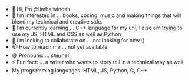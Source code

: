 - 👋 Hi, I’m @limbaiwindah
- 👀 I’m interested in ... books, coding, music and making things that will blend my technical and creative side.
- 🌱 I’m currently learning ... C++ language for my uni, I also am trying to use my JS, HTML and CSS as well as Python
- 💞️ I’m looking to collaborate on ... not looking for now :)
- 📫 How to reach me ... not yet available.
- 😄 Pronouns: ... she/her
- ⚡ Fun fact: ... a writer who wants to story tell in a technical way as well
- My programming languages: HTML, JS, Python, C, C++ 



